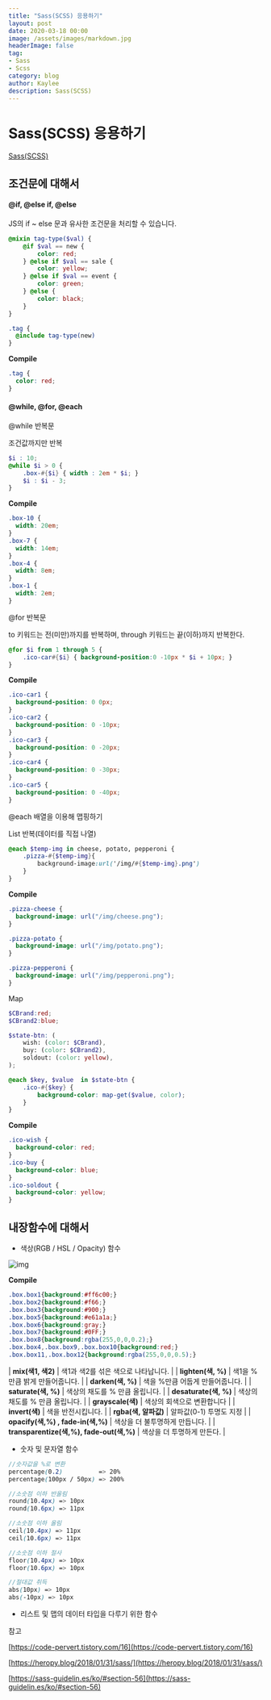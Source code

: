 ```yaml
---
title: "Sass(SCSS) 응용하기"
layout: post
date: 2020-03-18 00:00
image: /assets/images/markdown.jpg
headerImage: false
tag:
- Sass
- Scss
category: blog
author: Kaylee
description: Sass(SCSS)
---
```

# Sass(SCSS) 응용하기

[Sass(SCSS)](https://kaylee105.github.io/Sass(SCSS)/)

## 조건문에 대해서

#### @if, @else if, @else

JS의 if ~ else 문과 유사한 조건문을 처리할 수 있습니다.

```scss
@mixin tag-type($val) {
	@if $val == new {
		color: red;
	} @else if $val == sale {
		color: yellow;
	} @else if $val == event {
		color: green;
	} @else {
		color: black;
	}
}

.tag {
  @include tag-type(new)
}
```

**Compile​**

```css
.tag {
  color: red;
}
```

#### @while, @for, @each 

@while 반복문 

조건값까지만 반복

```scss
$i : 10;
@while $i > 0 {
	.box-#{$i} { width : 2em * $i; }
	$i : $i - 3;
}
```

**Compile**

```css
.box-10 {
  width: 20em;
}
.box-7 {
  width: 14em;
}
.box-4 {
  width: 8em;
}
.box-1 {
  width: 2em;
}
```

@for 반복문

to 키워드는 전(미만)까지를 반복하며, through 키워드는 끝(이하)까지 반복한다.

```scss
@for $i from 1 through 5 {
    .ico-car#{$i} { background-position:0 -10px * $i + 10px; }
}
```

**Compile**

```css
.ico-car1 {
  background-position: 0 0px;
}
.ico-car2 {
  background-position: 0 -10px;
}
.ico-car3 {
  background-position: 0 -20px;
}
.ico-car4 {
  background-position: 0 -30px;
}
.ico-car5 {
  background-position: 0 -40px;
}
```

@each 배열을 이용해 맵핑하기

List 반복(데이터를 직접 나열)

```scss
@each $temp-img in cheese, potato, pepperoni {
	.pizza-#{$temp-img}{
		background-image:url('/img/#{$temp-img}.png')
	}
}
```

**Compile**

```css
.pizza-cheese {
  background-image: url("/img/cheese.png");
}

.pizza-potato {
  background-image: url("/img/potato.png");
}

.pizza-pepperoni {
  background-image: url("/img/pepperoni.png");
}
```

Map

```scss
$CBrand:red;
$CBrand2:blue;

$state-btn: (
    wish: (color: $CBrand),
    buy: (color: $CBrand2),
    soldout: (color: yellow),
);

@each $key, $value  in $state-btn {
    .ico-#{$key} {
        background-color: map-get($value, color);
    }
}
```

**Compile**

```css
.ico-wish {
  background-color: red;
}
.ico-buy {
  background-color: blue;
}
.ico-soldout {
  background-color: yellow;
}
```



## 내장함수에 대해서

- 색상(RGB / HSL / Opacity) 함수

![img](http://code.d2.co.kr/kaylee/study/color.png)

**Compile**

```css
.box.box1{background:#ff6c00;}
.box.box2{background:#f66;}
.box.box3{background:#900;}
.box.box5{background:#e61a1a;}
.box.box6{background:gray;}
.box.box7{background:#0FF;}
.box.box8{background:rgba(255,0,0,0.2);}
.box.box4,.box.box9,.box.box10{background:red;}
.box.box11,.box.box12{background:rgba(255,0,0,0.5);}
```

| **mix(색1, 색2)**                        | 색1과 색2를 섞은 색으로 나타납니다. |
| **lighten(색, %)**                       | 색1을 %만큼 밝게 만들어줍니다.      |
| **darken(색, %)**                        | 색을 %만큼 어둡게 만들어줍니다.     |
| **saturate(색, %)**                      | 색상의 채도를 % 만큼 올립니다.      |
| **desaturate(색, %)**                    | 색상의 채도를 % 만큼 올립니다.      |
| **grayscale(색)**                        | 색상의 회색으로 변환합니다          |
| **invert(색)**                           | 색을 반전시킵니다.                  |
| **rgba(색, 알파값)**                     | 알파값(0-1) 투명도 지정             |
| **opacify(색,%) , fade-in(색,%)**        | 색상을 더 불투명하게 만듭니다.      |
| **transparentize(색,%), fade-out(색,%)** | 색상을 더 투명하게 만든다.          |

- 숫자 및 문자열 함수

```scss
//숫자값을 %로 변환
percentage(0.2)          => 20%
percentage(100px / 50px) => 200%

//소숫점 이하 반올림
round(10.4px) => 10px
round(10.6px) => 11px

//소숫점 이하 올림
ceil(10.4px) => 11px
ceil(10.6px) => 11px

//소숫점 이하 절사
floor(10.4px) => 10px
floor(10.6px) => 10px

//절대값 취득
abs(10px) => 10px
abs(-10px) => 10px
```

- 리스트 및 맵의 데이터 타입을 다루기 위한 함수




참고

[https://code-pervert.tistory.com/16](https://code-pervert.tistory.com/16)

[https://heropy.blog/2018/01/31/sass/](https://heropy.blog/2018/01/31/sass/)

[https://sass-guidelin.es/ko/#section-56](https://sass-guidelin.es/ko/#section-56)



